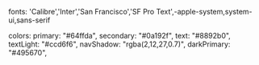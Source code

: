 fonts:
'Calibre','Inter','San Francisco','SF Pro Text',-apple-system,system-ui,sans-serif

colors:
primary: "#64ffda",
secondary: "#0a192f",
text: "#8892b0",
textLight: "#ccd6f6",
navShadow: "rgba(2,12,27,0.7)",
darkPrimary: "#495670",

